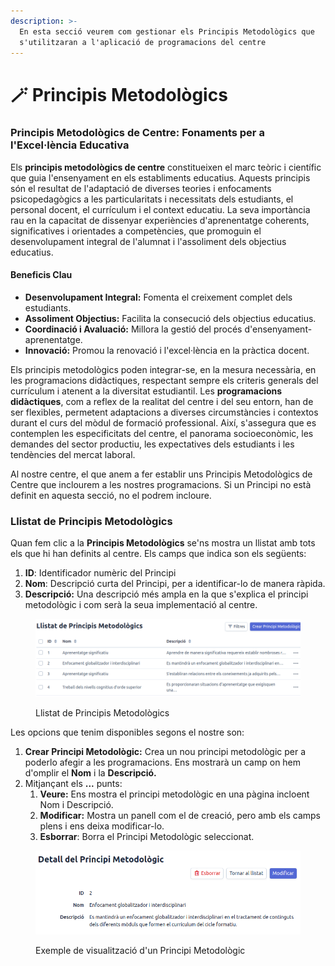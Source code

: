 ```yaml
---
description: >-
  En esta secció veurem com gestionar els Principis Metodològics que
  s'utilitzaran a l'aplicació de programacions del centre
---
```


# 🪄 Principis Metodològics

### Principis Metodològics de Centre: Fonaments per a l'Excel·lència Educativa

Els **principis metodològics de centre** constitueixen el marc teòric i científic que guia l'ensenyament en els establiments educatius. Aquests principis són el resultat de l'adaptació de diverses teories i enfocaments psicopedagògics a les particularitats i necessitats dels estudiants, el personal docent, el currículum i el context educatiu. La seva importància rau en la capacitat de dissenyar experiències d'aprenentatge coherents, significatives i orientades a competències, que promoguin el desenvolupament integral de l'alumnat i l'assoliment dels objectius educatius.

#### Beneficis Clau

* **Desenvolupament Integral:** Fomenta el creixement complet dels estudiants.
* **Assoliment Objectius:** Facilita la consecució dels objectius educatius.
* **Coordinació i Avaluació:** Millora la gestió del procés d'ensenyament-aprenentatge.
* **Innovació:** Promou la renovació i l'excel·lència en la pràctica docent.

Els principis metodològics poden integrar-se, en la mesura necessària, en les programacions didàctiques, respectant sempre els criteris generals del currículum i atenent a la diversitat estudiantil. Les **programacions didàctiques**, com a reflex de la realitat del centre i del seu entorn, han de ser flexibles, permetent adaptacions a diverses circumstàncies i contextos durant el curs del mòdul de formació professional. Així, s'assegura que es contemplen les especificitats del centre, el panorama socioeconòmic, les demandes del sector productiu, les expectatives dels estudiants i les tendències del mercat laboral.

Al nostre centre, el que anem a fer establir uns Principis Metodològics de Centre que inclourem a les nostres programacions. Si un Principi no està definit en aquesta secció, no el podrem incloure.&#x20;

### Llistat de Principis Metodològics

Quan fem clic a la **Principis Metodològics** se'ns mostra un llistat amb tots els que hi han definits al centre. Els camps que indica son els següents:

1. **ID**: Identificador numèric del Principi
2. **Nom**: Descripció curta del Principi, per a identificar-lo de manera ràpida.
3. **Descripció:** Una descripció més ampla en la que s'explica el principi metodològic i com serà la seua implementació al centre.

<figure><img src="../.gitbook/assets/image.png" alt=""><figcaption><p>Llistat de Principis Metodològics</p></figcaption></figure>

Les opcions que tenim disponibles segons el nostre son:&#x20;

1. **Crear Principi Metodològic:** Crea un nou principi metodològic per a poderlo afegir a les programacions. Ens mostrarà un camp on hem d'omplir el **Nom** i la **Descripció.**
2. Mitjançant els **...** punts:
   1. **Veure:** Ens mostra el principi metodològic en una pàgina incloent Nom i Descripció.
   2. **Modificar:** Mostra un panell com el de creació, pero amb els camps plens i ens deixa modificar-lo.
   3. **Esborrar**: Borra el Principi Metodològic seleccionat.

<figure><img src="../.gitbook/assets/image (1).png" alt=""><figcaption><p>Exemple de visualització d'un Principi Metodològic</p></figcaption></figure>
